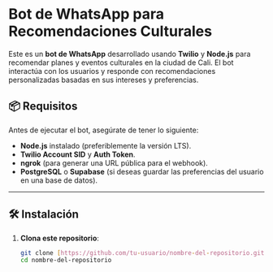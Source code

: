 # Bot de WhatsApp para Recomendaciones Culturales

Este es un **bot de WhatsApp** desarrollado usando **Twilio** y **Node.js** para recomendar planes y eventos culturales en la ciudad de Cali. El bot interactúa con los usuarios y responde con recomendaciones personalizadas basadas en sus intereses y preferencias.

## 📦 Requisitos

Antes de ejecutar el bot, asegúrate de tener lo siguiente:

- **Node.js** instalado (preferiblemente la versión LTS).
- **Twilio Account SID** y **Auth Token**.
- **ngrok** (para generar una URL pública para el webhook).
- **PostgreSQL** o **Supabase** (si deseas guardar las preferencias del usuario en una base de datos).

---

## 🛠️ Instalación

1. **Clona este repositorio**:

   ```bash
   git clone [https://github.com/tu-usuario/nombre-del-repositorio.git](https://github.com/Jramirezzz/agente-IA.git)
   cd nombre-del-repositorio
